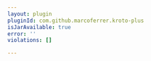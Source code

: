 ```yaml
---
layout: plugin
pluginId: com.github.marcoferrer.kroto-plus
isJarAvailable: true
error: ''
violations: []

---
```

